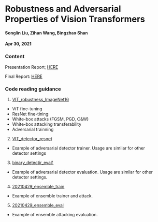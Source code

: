# Robustness and Adversarial Properties of Vision Transformers

#### Songlin Liu, Zihan Wang, Bingzhao Shan

#### Apr 30, 2021

### Content

Presentation Report; [HERE](https://github.com/zuoyigehaobing/EECS598-AML/blob/master/Robustness_AdvProperty_ViT/EECS598FinalPresentation.pdf)

Final Report:   [HERE](https://github.com/zuoyigehaobing/EECS598-AML/blob/master/Robustness_AdvProperty_ViT/EECS598FinalPresentation.pdf)

### Code reading guidance

1. [VIT_robustness_ImageNet16](https://github.com/zuoyigehaobing/EECS598-AML/blob/master/Robustness_AdvProperty_ViT/VIT_robustness_ImageNet16.ipynb)

- ViT fine-tuning
- ResNet fine-tining
- White-box attacks (FGSM, PGD, C&W)
- White-box attacking transferability
- Adversarial trainning

2. [VIT_detector_resnet](https://github.com/zuoyigehaobing/EECS598-AML/blob/master/Robustness_AdvProperty_ViT/VIT_detector_resnet_lr0.00001.ipynb)

- Example of adversarial detector trainer. Usage are similar for other detector settings

3. [binary_detectir_eval1](https://github.com/zuoyigehaobing/EECS598-AML/blob/master/Robustness_AdvProperty_ViT/binary_detectir_eval1.ipynb)

- Example of adversarial detector evaluation. Usage are similar for other detector settings.

4. [20210429_ensemble_train](https://github.com/zuoyigehaobing/EECS598-AML/blob/master/Robustness_AdvProperty_ViT/20210429_shan_ensemble_train.ipynb)

- Example of ensemble trainer and attack.

5. [20210429_ensemble_eval](https://github.com/zuoyigehaobing/EECS598-AML/tree/master/Robustness_AdvProperty_ViT)

- Example of ensemble attacking evaluation.





